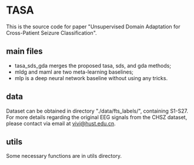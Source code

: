 # TASA
This is the source code for paper "Unsupervised Domain Adaptation for Cross-Patient Seizure Classification".

## main files
- tasa_sds_gda merges the proposed tasa, sds, and gda methods;
- mldg and maml are two meta-learning baselines;
- mlp is a deep neural network baseline without using any tricks.
## data
Dataset can be obtained in directory "./data/fts_labels/", containing S1-S27.
For more details regarding the original EEG signals from the CHSZ dataset, please contact via email at vivi@hust.edu.cn.
## utils
Some necessary functions are in utils directory.

